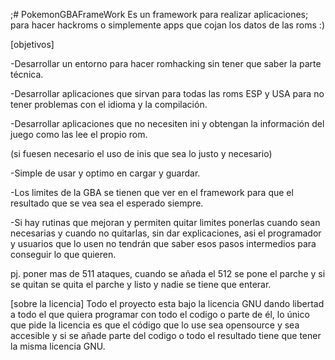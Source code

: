 ;# PokemonGBAFrameWork
Es un framework para realizar aplicaciones; para hacer hackroms o simplemente apps que cojan los datos de las roms :)

[objetivos]

-Desarrollar un entorno para hacer romhacking sin tener que saber la parte técnica.

-Desarrollar aplicaciones que sirvan para todas las roms ESP y USA para no tener problemas con el idioma y la compilación.

-Desarrollar aplicaciones que no necesiten ini y obtengan la información del juego como las lee el propio rom.

(si fuesen necesario el uso de inis que sea lo justo y necesario)

-Simple de usar y optimo en cargar y guardar.

-Los limites de la GBA se tienen que ver en el framework para que el resultado que se vea sea el esperado siempre.

-Si hay rutinas que mejoran y permiten quitar limites ponerlas cuando sean necesarias y cuando no quitarlas, sin dar explicaciones,
asi el programador y usuarios que lo usen no tendrán que saber esos pasos intermedios para conseguir lo que quieren.

pj. poner mas de 511 ataques, cuando se añada el 512 se pone el parche y si se quitan se quita el parche y listo y nadie se tiene que enterar.


[sobre la licencia]
Todo el proyecto esta bajo la licencia GNU dando libertad a todo el que quiera programar con todo el codigo o parte de él,
lo único que pide la licencia es que el código que lo use sea opensource y sea accesible y si se añade parte del codigo o 
todo el resultado tiene que tener la misma licencia GNU.
